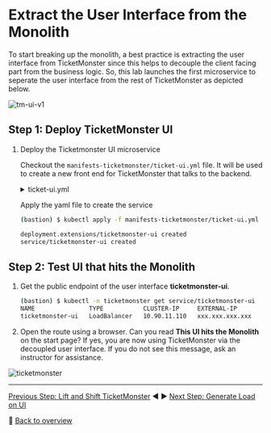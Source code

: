 # Extract the User Interface from the Monolith

To start breaking up the monolith, a best practice is extracting the user interface from TicketMonster since this helps to decouple the client facing part from the business logic. So, this lab launches the first microservice to seperate the user interface from the rest of TicketMonster as depicted below.

![tm-ui-v1](../assets/extract_ui.png)

## Step 1: Deploy TicketMonster UI

1. Deploy the Ticketmonster UI microservice

    Checkout the `manifests-ticketmonster/ticket-ui.yml` file. It will be used to create a new front end for TicketMonster that talks to the backend.
    <details>
        <summary>ticket-ui.yml</summary>

        ---
        apiVersion: extensions/v1beta1
        kind: Deployment
        metadata:
        name: ticketmonster-ui
        namespace: ticketmonster
        spec:
        replicas: 1
        template:
            metadata:
            labels:
                app: ticketmonster-ui
                version: v1
            spec:
            containers:
            - name: ticketmonster-ui
                image: dynatraceacm/ticketmonster-ui-v1:latest
                env:
                - name: BACKENDURL
                value: ticketmonster-monolith
                resources:
                limits:
                    cpu: 500m
                    memory: 1024Mi
                requests:
                    cpu: 400m
                    memory: 768Mi
                ports:
                - containerPort: 8080
                livenessProbe:
                httpGet:
                    path: /
                    port: 8080
                initialDelaySeconds: 30
                periodSeconds: 10
                timeoutSeconds: 15
                readinessProbe:
                httpGet:
                    path: /
                    port: 8080
                initialDelaySeconds: 30
                periodSeconds: 10
                timeoutSeconds: 15
            nodeSelector:
                beta.kubernetes.io/os: linux
        ---
        apiVersion: v1
        kind: Service
        metadata:
        name: ticketmonster-ui
        labels:
            app: ticketmonster-ui
        namespace: ticketmonster
        spec:
        ports:
        - name: http
            port: 80
            targetPort: 8080
        selector:
            app: ticketmonster-ui
        type: LoadBalancer
        ---
    </details>

    Apply the yaml file to create the service

    ```bash
    (bastion) $ kubectl apply -f manifests-ticketmonster/ticket-ui.yml

    deployment.extensions/ticketmonster-ui created
    service/ticketmonster-ui created
    ```

## Step 2: Test UI that hits the Monolith

1. Get the public endpoint of the user interface **ticketmonster-ui**.

    ```bash
    (bastion) $ kubectl -n ticketmonster get service/ticketmonster-ui
    NAME               TYPE           CLUSTER-IP     EXTERNAL-IP       PORT(S)        AGE
    ticketmonster-ui   LoadBalancer   10.90.11.110   xxx.xxx.xxx.xxx   80:31621/TCP   63s
    ```

1. Open the route using a browser. Can you read **This UI hits the Monolith** on the start page? If yes, you are now using TicketMonster via the decoupled user interface. If you do not see this message, ask an instructor for assistance.

![ticketmonster](../assets/ticketmonster-ui.png)

---

[Previous Step: Lift and Shift TicketMonster](../2_Lift-and-Shift_TicketMonster) :arrow_backward: :arrow_forward: [Next Step: Generate Load on UI](../4_Generate_Load_on_UI)

:arrow_up_small: [Back to overview](../)
